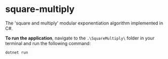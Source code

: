 # square-multiply

The 'square and multiply' modular exponentiation algorithm implemented in C#.

**To run the application**, navigate to the `.\SquareMultiply\` folder in your terminal and run the following command:

```bash
dotnet run
```
